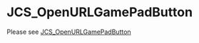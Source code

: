 # JCS_OpenURLGamePadButton

Please see [JCS_OpenURLGamePadButton](https://jcs090218.github.io/JCSUnity/ScriptReference/index.html?page=UI_sl_Button_sl_JCS_OpenURLButton)
